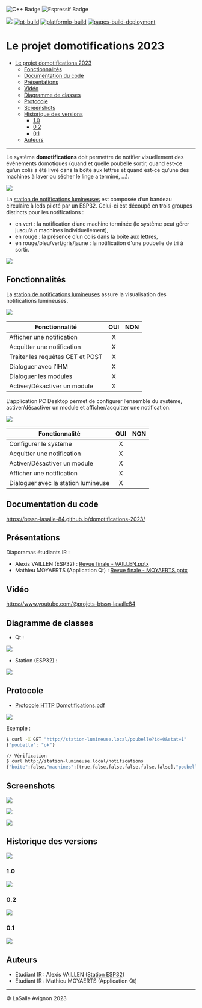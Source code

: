![C++ Badge](https://img.shields.io/badge/C%2B%2B-00599C?logo=cplusplus&logoColor=fff&style=plastic) ![Espressif Badge](https://img.shields.io/badge/Espressif-E7352C?logo=espressif&logoColor=fff&style=plastic)

![](https://badgen.net/badge/Qt/5.12.8/green) [![qt-build](https://github.com/btssn-lasalle-84/domotifications-2023/actions/workflows/make-qt.yml/badge.svg)](https://github.com/btssn-lasalle-84/domotifications-2023/actions/workflows/make-qt.yml) [![platformio-build](https://github.com/btssn-lasalle-84/domotifications-2023/actions/workflows/build-platformio.yml/badge.svg)](https://github.com/btssn-lasalle-84/domotifications-2023/actions/workflows/build-platformio.yml) [![pages-build-deployment](https://github.com/btssn-lasalle-84/domotifications-2023/actions/workflows/pages/pages-build-deployment/badge.svg?branch=develop)](https://github.com/btssn-lasalle-84/domotifications-2023/actions/workflows/pages/pages-build-deployment)

# Le projet domotifications 2023

- [Le projet domotifications 2023](#le-projet-domotifications-2023)
  - [Fonctionnalités](#fonctionnalit%C3%A9s)
  - [Documentation du code](#documentation-du-code)
  - [Présentations](#pr%C3%A9sentations)
  - [Vidéo](#vid%C3%A9o)
  - [Diagramme de classes](#diagramme-de-classes)
  - [Protocole](#protocole)
  - [Screenshots](#screenshots)
  - [Historique des versions](#historique-des-versions)
    - [1.0](#10)
    - [0.2](#02)
    - [0.1](#01)
  - [Auteurs](#auteurs)

---

Le système **domotifications** doit permettre de notifier visuellement des évènements domotiques (quand et quelle poubelle sortir, quand est-ce qu’un colis a été livré dans la boîte aux lettres et quand est-ce qu’une des machines à laver ou sécher le linge a terminé, ...).

![](images/logo.png)

La [station de notifications lumineuses](station-notifications-lumineuses/README.md) est composée d’un bandeau circulaire à leds piloté par un ESP32. Celui-ci est découpé en trois groupes distincts pour les notifications :

- en vert : la notification d’une machine terminée (le système peut gérer jusqu’à _n_ machines individuellement),
- en rouge : la présence d’un colis dans la boîte aux lettres,
- en rouge/bleu/vert/gris/jaune : la notification d'une poubelle de tri à sortir.

![](images/modules.png)

## Fonctionnalités

La [station de notifications lumineuses](station-notifications-lumineuses/README.md) assure la visualisation des notifications lumineuses.

![](images/uc-station.png)

| Fonctionnalité   | OUI | NON |
| ------------------------- |:-----:|:-----:|
| Afficher une notification | X |  |
| Acquitter une notification | X |  |
| Traiter les requêtes GET et POST | X |  |
| Dialoguer avec l’IHM | X |  |
| Dialoguer les modules | X |  |
| Activer/Désactiver un module | X |  |

L’application PC Desktop permet de configurer l’ensemble du système, activer/désactiver un module et afficher/acquitter une notification.

![](images/uc-desktop.png)

| Fonctionnalité   | OUI | NON |
| ------------------------- |:-----:|:-----:|
| Configurer le système | X |  |
| Acquitter une notification | X |  |
| Activer/Désactiver un module | X |  |
| Afficher une notification | X |  |
| Dialoguer avec la station lumineuse | X |  |

## Documentation du code

https://btssn-lasalle-84.github.io/domotifications-2023/

## Présentations

Diaporamas étudiants IR :

- Alexis VAILLEN (ESP32) : [Revue finale - VAILLEN.pptx](./diaporamas/Revue%20finale%20-%20VAILLEN.pptx)
- Mathieu MOYAERTS (Application Qt) : [Revue finale - MOYAERTS.pptx](./diaporamas/Revue%20finale%20-%20MOYAERTS.pptx)


## Vidéo

https://www.youtube.com/@projets-btssn-lasalle84

## Diagramme de classes

- Qt :

![](images/dc-domotifications-qt.png)

- Station (ESP32) :

![](images/dc-domotifications-esp32.png)

## Protocole

- [Protocole HTTP Domotifications.pdf](docs/Protocole%20HTTP%20Domotifications.pdf)

![](images/domotifications-requetes-http.png)

Exemple :

```sh
$ curl -X GET "http://station-lumineuse.local/poubelle?id=0&etat=1"
{"poubelle": "ok"}

// Vérification
$ curl http://station-lumineuse.local/notifications
{"boite":false,"machines":[true,false,false,false,false,false],"poubelle":[ true,false,false,false,false]}
```

## Screenshots

![](images/screenshot-qt-domotifications-v1.1.png)

![](images/screenshot-qt-notification-v1.0.png)

![](images/station.png)

## Historique des versions

![](images/livraisons.png)

### 1.0

![](images/jira-tickets-v1.0.png)

### 0.2

![](images/jira-tickets-v0.2.png)

### 0.1

![](images/jira-tickets-v0.1.png)

## Auteurs

- Étudiant IR : Alexis VAILLEN ([Station ESP32](station-notifications-lumineuses/README.md))
- Étudiant IR : Mathieu MOYAERTS (Application Qt)

---
©️ LaSalle Avignon 2023
